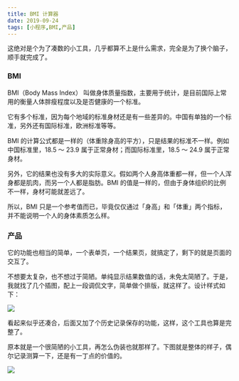```yaml
---
title: BMI 计算器
date: 2019-09-24
tags: [小程序,BMI,产品]
---
```


这绝对是个为了凑数的小工具，几乎都算不上是什么需求，完全是为了换个脑子，顺手就完成了。

### BMI
BMI（Body Mass Index） 叫做身体质量指数，主要用于统计，是目前国际上常用的衡量人体胖瘦程度以及是否健康的一个标准。

它有多个标准，因为每个地域的标准身材还是有一些差异的。中国有单独的一个标准，另外还有国际标准，欧洲标准等等。

BMI 的计算公式都是一样的（体重除身高的平方），只是结果的标准不一样。例如中国标准里，18.5 ～ 23.9 属于正常身材；而国际标准里，18.5 ～ 24.9 属于正常身材。

另外，它的结果也没有多大的实际意义。假如两个人身高体重都一样，但一个人浑身都是肌肉，而另一个人都是脂肪。BMI 的值是一样的，但由于身体组织的比例不一样，身材可能就差远了。

所以，BMI 只是一个参考值而已，毕竟仅仅通过「身高」和「体重」两个指标，并不能说明一个人的身体素质怎么样。

### 产品
它的功能也相当的简单，一个表单页，一个结果页，就搞定了，剩下的就是页面的交互了。

不想要太复杂，也不想过于简陋。单纯显示结果数值的话，未免太简陋了。于是，我就找了几个插图，配上一段调侃文字，简单做个排版，就这样了。设计样式如下：

![](/image/about_product/A81B884E-A55C-4E10-9711-64C03D15B967.png)

看起来似乎还凑合，后面又加了个历史记录保存的功能，这样，这个工具也算是完整了。

原本就是一个很简陋的小工具，再怎么伪装也就那样了。下图就是整体的样子，偶尔记录测算一下，还是有一丁点的价值的。

![](/image/about_product/4FEF3881-3011-43CE-B45A-F68AD799EDBF.png)


